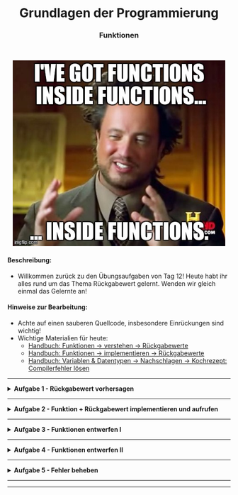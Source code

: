 
<h1 align="center">Grundlagen der Programmierung</h1>
<h3 align="center">Funktionen</h3>
<br>

<p align="center">
  <img src="img/meme.jpeg" />
</p>

#### Beschreibung:

- Willkommen zurück zu den Übungsaufgaben von Tag 12! Heute habt ihr alles rund um das Thema Rückgabewert gelernt. Wenden wir gleich einmal das Gelernte an!

#### Hinweise zur Bearbeitung:

- Achte auf einen sauberen Quellcode, insbesondere Einrückungen sind wichtig!
- Wichtige Materialien für heute:
  - [Handbuch: Funktionen → verstehen → Rückgabewerte](https://docs.google.com/document/d/13SyoQ3tgIr4T9tiUl42V5kiBGQwV4Lk-XA2SsKf-va0/edit#heading=h.aatkaqflpfcc)
  - [Handbuch: Funktionen → implementieren → Rückgabewerte](https://docs.google.com/document/d/13SyoQ3tgIr4T9tiUl42V5kiBGQwV4Lk-XA2SsKf-va0/edit#heading=h.4vbpsnw0nape)
  - [Handbuch: Variablen & Datentypen → Nachschlagen → Kochrezept: Compilerfehler lösen](https://docs.google.com/document/d/13SyoQ3tgIr4T9tiUl42V5kiBGQwV4Lk-XA2SsKf-va0/edit#heading=h.bpw3da2qtpg9)



---

<details>
<summary><b>Aufgabe 1 - Rückgabewert vorhersagen </b></summary>

In dieser Aufgabe sind Codeausschnitte gegeben und du sollst vorhersagen, 
was für ein Wert in der Konsole ausgegeben wird.
Schreibe die Lösung in den Kommentar in der Datei, 
füge dann den Codeausschnitt hinzu und überprüfe dein Ergebnis.

a)
- Schau dir den nachfolgenden Code an und überlege wie die Ausgabe des Codes aussieht.

```
fun subtrahieren(): Int {
    var zahl1 = 28
    var zahl2 = 13
    return zahl1 - zahl2
}

fun main() {ㅤㅤ
    println(subtrahieren())
}

```

b)

- Schau dir den nachfolgenden Code an und überlege wie die Ausgabe des Codes aussieht.

```

fun lieblingsFarbe(): String {
    val farben: List<String> = listOf("Rot", "Blau", "Gelb", "Grün", "Lila", "Pink")
    var meineFarbe: String = farben[farben.size-4]
    return meineFarbe
}

fun main() {
    println(lieblingsFarbe())
}

```

c)

Schau dir den nachfolgenden Code an und überlege wie die Ausgabe des Codes aussieht.

```
fun ersteZahl(): Int {
    return (20 - 18) * 6
}

fun zweiteZahl(): Int {
    return 25 / 5 
}

fun main() {
    val ergebnis = ersteZahl() * zweiteZahl()
    println(ergebnis)
}
```

**Modul für die Aufgabe:** *Aufgabe1*  
**Datei für die Aufgabe:** *Textabgabe.kt* 

</details>

---

<details>
<summary><b>Aufgabe 2 - Funktion + Rückgabewert implementieren und aufrufen </b></summary>

In dieser Aufgabe erstellen wir Schritt für Schritt eine Funktion.
Führe die gegebenen Teilaufgaben durch:

- Schreibe das Keyword für Funktionen <class style="color:#ff8800">fun</class>.
- Nenne deine Funktion <class style="color:#FFFFFF">zehnfach</class>.
- Schreibe hinter dem Namen der Funktion eine öffnende und eine schließende Klammer.
- Schreibe nach den Klammern ein Doppelpunkt und den Typ der Rückgabe. Hier ist der Typ Int.
- Öffne den Körper der Funktion mit einer öffnenden, geschwungenen Klammer und schließe ihn 
mit einer schließenden, geschwungenen Klammer.
- Lege im Körper eine Variable mit dem Namen <class style="color:#FFFFFF">zahl</class>, 
vom Typ Int an und weise ihr den Wert 3 zu.
- Berechne im Körper das Zehnfache deiner Zahl, weise das Ergebnis einer neuen Variable 
mit dem Namen <class style="color:#FFFFFF">ergebnis</class> zu.
- Schreibe das Schlüsselwort <class style="color:#ff8800">return</class>.
- schreibe direkt nach return den Variablennamen <class style="color:#FFFFFF">ergebnis</class>.
- Rufe deine Funktion <class style="color:#FFFFFF">zehnfach()</class> in der Main-Funktion auf
und gib das Ergebnis in der Konsole aus.

**Modul für die Aufgabe:** *Aufgabe2*  
**Datei für die Aufgabe:** *ReturnImplementieren.kt*

</details>

---

<details>
<summary><b>Aufgabe 3 - Funktionen entwerfen I </b></summary>

In dieser Aufgabe sollst du ein paar Funktionen entwerfen, um etwas Übung zu bekommen.
Achte dabei auf den richtigen Rückgabewert. 
Prüfe dann jede Funktion programmatisch, indem du sie in der main() Funktion, 
wie in Aufgabe 1, aufrufst und den Rückgabewert in der Konsole ausgibst.

Ein Beispiel:

```

fun main() {
    println(eineFunktion())
}

fun eineFunktion(): String {
    return "Das ist eine Funktion!"
}

```

a)

Schreibe eine Funktion mit passendem Rückgabewert, die 5 zurückgibt. 

b)

Schreibe eine Funktion mit passendem Rückgabewert, die 6.234 zurückgibt.

c)

Schreibe eine Funktion mit passendem Rückgabewert, die "Hallo" zurückgibt.

d)

Schreibe eine Funktion, die eine Liste vom Typ String zurückgibt.
Die Liste ist dabei initial (also zu Begin) mit folgenden Werten gefüllt:

```

"Hallo", "Welt", "!"

```

e)

Schreibe eine Funktion, die eine MutableMap zurückgibt.
Der Key der MutableMap ist vom Typ String, der Wert der MutableMap ist vom Typ Boolean.
Die MutableMap ist dabei initial (also zu Begin) mit folgenden Paaren gefüllt:

```

"Lernen wir die Sprache Französisch?" -> false
"Lernen wir die Sprache Kotlin?" -> true

```

f)

Schreibe eine Funktion, die nichts zurückgibt.

**Modul für die Aufgabe:** *Aufgabe3*  
**Datei für die Aufgabe:** *FunktionenEntwerfen.kt*

</details>

---

<details>
<summary><b>Aufgabe 4 - Funktionen entwerfen II </b></summary>

Hier üben wir das Erstellen von Funktionen weiter.

a)

- Schreibe eine Funktion mit dem Namen <i>doppelterWert</i>.
- Lege in der Funktion eine Variable vom Typ Int mit dem Wert 12 an.
- Verdreifache den Wert der Variable und gib sie zurück.

Rufe dann die Funktion in der main() Funktion, wie in den vorherigen Teilaufgaben, auf
und gib das Ergebnis in der Konsole aus.  
Ist das Ergebnis 36?

b)

Wir bauen uns eine kleine Videothek.

- Schreibe eine Funktion mit einem beliebigen Namen.
- Lege in der Funktion eine Liste vom Typ String an, die Liste soll initial folgende Werte besitzen:  
"Star Wars", "Shrek", "Toy Story"  
Das sind unsere Filme.
- Gebe dann in der Funktion eine Begrüßung und die Filme in der Konsole aus.  
Frage dann den Nutzer, welchen Film er ausleihen möchte.
- Nimm dann eine Eingabe über die Konsole entgegen, die Eingabe ist ein Index für die Liste an Filmen. 
(Also ein Integer zwischen 0 und 2).
- Gib dann den Film für den eingegebenen Index zurück.

Rufe dann die Funktion in der main() Funktion, wie in den vorherigen Teilaufgaben, auf
und gib das Ergebnis in der Konsole aus.

c)

Du kannst dir als Hilfe für diese Aufgabe die Aufgaben aus der zweiten Woche anschauen.

- Schreibe eine Funktion mit beliebigen Namen.
- Lege in der Funktion eine passende MutableMap an.  
Ein Paar der MutableMap besteht aus dem Namen einer Person (als Schlüssel) und dem Alter einer Person (Als Wert).
- Fülle dann die MutableMap mit drei Personen, der Name sowie das Alter werden über die Konsole eingegeben.
- Gebe dann mit Funktionen, die du in der letzten Woche gelernt hast, die jüngste Person 
sowie die älteste Person aus.
- Gebe das durchschnittliche Alter aller Personen aus.
- Gebe das summierte Alter aller Personen aus.
- Gebe dann die MutableMap zurück.

Prüfe deine Funktion, indem du sie in der Main-Funktion aufrufst.  
Gib beim Ausführen deines Programs die folgenden drei Personen ein.

```
"Herbert" -> 46
"Gundula" -> 85
"Franz" -> 37
```

d)

Die letzte Aufgabe ist etwas kreativer, wir bauen eine Funktion, die einen Würfelwurf simuliert.

- Erstelle eine Funktion, die einen Würfelwurf simuliert.
D.h. die Funktion gibt mit gleicher Wahrscheinlichkeit einen Integer zwischen 1 und 6 aus.

**Modul für die Aufgabe:** *Aufgabe4*  
**Datei für die Aufgabe:** *WeitereFunktionenEntwerfen.kt*

</details>

---

<details>
<summary><b>Aufgabe 5 - Fehler beheben </b></summary>

Die Katze ist über die Tastatur gelaufen und hat den Code kaput gemacht.

- Korrigiere die Fehler in der Datei.

**Modul für die Aufgabe:** *Aufgabe5*  
**Datei für die Aufgabe:** *FehlerBeheben.kt*

</details>

---

---







